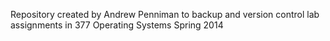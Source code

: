 Repository created by Andrew Penniman to backup and version control lab assignments in 377 Operating Systems Spring 2014
